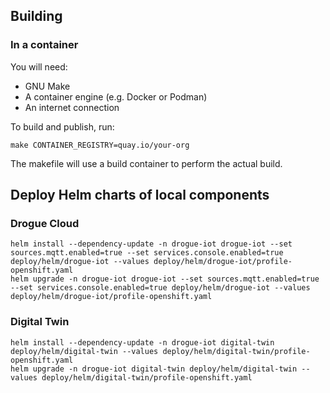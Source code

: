 ## Building

### In a container

You will need:

* GNU Make
* A container engine (e.g. Docker or Podman)
* An internet connection

To build and publish, run:

    make CONTAINER_REGISTRY=quay.io/your-org

The makefile will use a build container to perform the actual build.

## Deploy Helm charts of local components

### Drogue Cloud

~~~
helm install --dependency-update -n drogue-iot drogue-iot --set sources.mqtt.enabled=true --set services.console.enabled=true deploy/helm/drogue-iot --values deploy/helm/drogue-iot/profile-openshift.yaml
helm upgrade -n drogue-iot drogue-iot --set sources.mqtt.enabled=true --set services.console.enabled=true deploy/helm/drogue-iot --values deploy/helm/drogue-iot/profile-openshift.yaml
~~~


### Digital Twin

~~~
helm install --dependency-update -n drogue-iot digital-twin deploy/helm/digital-twin --values deploy/helm/digital-twin/profile-openshift.yaml
helm upgrade -n drogue-iot digital-twin deploy/helm/digital-twin --values deploy/helm/digital-twin/profile-openshift.yaml 
~~~
